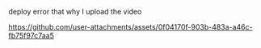deploy error that why I upload the video 

https://github.com/user-attachments/assets/0f04170f-903b-483a-a46c-fb75f97c7aa5

